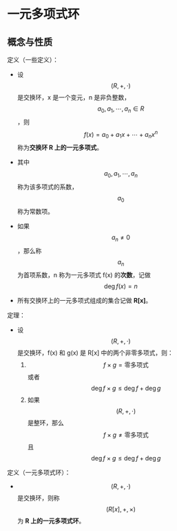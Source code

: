 # 一元多项式环

## 概念与性质

定义（一些定义）：

- 设 $$(R, +, \cdot)$$ 是交换环，x 是一个变元，n 是非负整数，$$a_0, a_1, \cdots, a_n \in R$$，则 $$f(x) = a_0 + a_1 x + \cdots + a_n x^n$$ 称为**交换环 R 上的一元多项式**。
- 其中 $$a_0, a_1, \cdots, a_n$$ 称为该多项式的系数，$$a_0$$ 称为常数项。
- 如果 $$a_n \not= 0$$，那么称 $$a_n$$ 为首项系数，n 称为一元多项式 f(x) 的**次数**，记做 $$\deg f(x) = n$$

- 所有交换环上的一元多项式组成的集合记做 **R[x]**。

定理：

- 设 $$(R, +, \cdot)$$ 是交换环，f(x) 和 g(x) 是 R[x] 中的两个非零多项式，则：
  1. $$f \times g = \text{零多项式}$$ 或者 $$\deg f \times g  \le \deg f + \deg g$$
  2. 如果 $$(R, +, \cdot)$$ 是整环，那么 $$f \times g \not= \text{零多项式}$$ 且 $$\deg f \times g  \le \deg f + \deg g$$

定义（一元多项式环）：

- $$(R, +, \cdot)$$ 是交换环，则称 $$(R[x], +, \times)$$ 为 **R 上的一元多项式环**。

